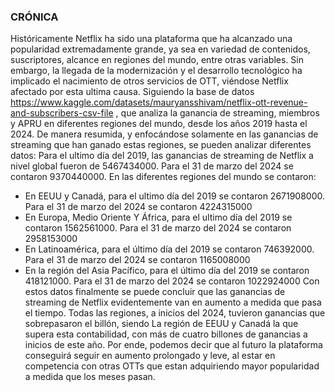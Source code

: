 ### CRÓNICA 
Históricamente Netflix ha sido una plataforma que ha alcanzado una popularidad extremadamente grande, ya sea en variedad de contenidos, suscriptores, alcance en regiones del mundo, entre otras variables. Sin embargo, la llegada de la modernización y el desarrollo tecnológico ha implicado el nacimiento de otros servicios de OTT, viéndose Netflix afectado por esta ultima causa. 
Siguiendo la base de datos https://www.kaggle.com/datasets/mauryansshivam/netflix-ott-revenue-and-subscribers-csv-file , que analiza la ganancia de streaming, miembros y APRU en diferentes regiones del mundo, desde los años 2019 hasta el 2024. De manera resumida, y enfocándose solamente en las ganancias de streaming que han ganado estas regiones, se pueden analizar diferentes datos: Para el ultimo día del 2019, las ganancias de streaming de Netflix a nivel global fueron de 5467434000. Para el 31 de marzo del 2024 se contaron 9370440000. En las diferentes regiones del mundo se contaron: 
-	En EEUU y Canadá, para el ultimo día del 2019 se contaron 2671908000. Para el 31 de marzo del 2024 se contaron 4224315000
-	En Europa, Medio Oriente Y África, para el ultimo día del 2019 se contaron 1562561000. Para el 31 de marzo del 2024 se contaron 2958153000
-	En Latinoamérica, para el último día del 2019 se contaron 746392000. Para el 31 de marzo del 2024 se contaron 1165008000
-	En la región del Asia Pacífico, para el último día del 2019 se contaron 418121000. Para el 31 de marzo del 2024 se contaron 1022924000
Con estos datos finalmente se puede concluir que las ganancias de streaming de Netflix evidentemente van en aumento a medida que pasa el tiempo. Todas las regiones, a inicios del 2024, tuvieron ganancias que sobrepasaron el billón, siendo La región de EEUU y Canadá la que supera esta contabilidad, con más de cuatro billones de ganancias a inicios de este año. Por ende, podemos decir que al futuro la plataforma conseguirá seguir en aumento prolongado y leve, al estar en competencia con otras OTTs que estan adquiriendo mayor popularidad a medida que los meses pasan. 
